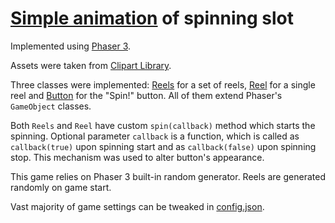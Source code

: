 # [Simple animation](https://nikitashpanko.github.io/phaser-owl-reel/) of spinning slot

Implemented using [Phaser 3](https://phaser.io/).

Assets were taken from [Clipart Library](http://clipart-library.com/owl-clip-art.html).

Three classes were implemented: [Reels](./src/classes/Reels.js) for a set of reels, [Reel](./src/classes/Reel.js) for a single reel and [Button](./src/classes/Button.js) for the "Spin!" button. All of them extend Phaser's `GameObject` classes.

Both `Reels` and `Reel` have custom `spin(callback)` method which starts the spinning.  Optional parameter `callback` is a function, which is called as `callback(true)` upon spinning start and as `callback(false)` upon spinning stop. This mechanism was used to alter button's appearance.

This game relies on Phaser 3 built-in random generator.
Reels are generated randomly on game start.

Vast majority of game settings can be tweaked in [config.json](./src/config.json).
